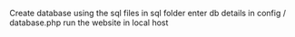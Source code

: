 Create database using the sql files in sql folder 
enter db details in config / database.php
run the website in local host 